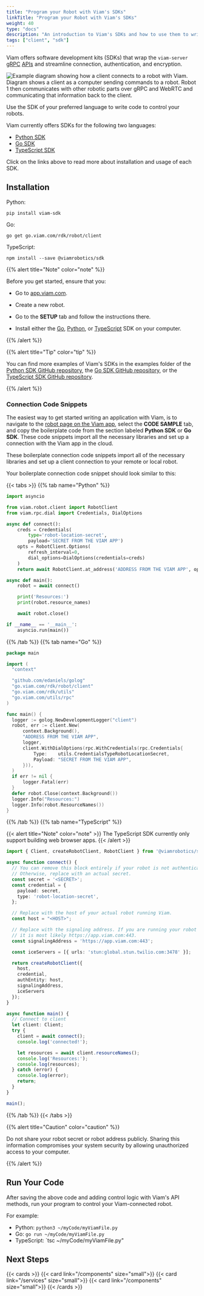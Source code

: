 ```yaml
---
title: "Program your Robot with Viam's SDKs"
linkTitle: "Program your Robot with Viam's SDKs"
weight: 40
type: "docs"
description: "An introduction to Viam's SDKs and how to use them to write code to access and control your robot."
tags: ["client", "sdk"]
---
```


Viam offers software development kits (SDKs) that wrap the `viam-server` [gRPC](https://grpc.io/) [APIs](https://github.com/viamrobotics/api) and streamline connection, authentication, and encryption.

<img src="../img/SDK-as-client/image1.png" alt="Example diagram showing how a client connects to a robot with Viam. Diagram shows a client as a computer sending commands to a robot. Robot 1 then communicates with other robotic parts over gRPC and WebRTC and communicating that information back to the client."><br>

Use the SDK of your preferred language to write code to control your robots.

Viam currently offers SDKs for the following two languages:

* [Python SDK](https://python.viam.dev/)
* [Go SDK](https://pkg.go.dev/go.viam.com/rdk)
* [TypeScript SDK](https://ts.viam.dev/)

Click on the links above to read more about installation and usage of each SDK.

## Installation

Python:

```shell
pip install viam-sdk
```

Go:

``` shell
go get go.viam.com/rdk/robot/client
```

TypeScript:

``` shell
npm install --save @viamrobotics/sdk
```

{{% alert title="Note" color="note" %}}

Before you get started, ensure that you:

* Go to [app.viam.com](https://app.viam.com/).

* Create a new robot.

* Go to the **SETUP** tab and follow the instructions there.

- Install either the [Go](https://pkg.go.dev/go.viam.com/rdk), [Python](https://python.viam.dev/), or [TypeScript](https://ts.viam.dev/) SDK on your computer.

{{% /alert %}}

{{% alert title="Tip" color="tip" %}}

You can find more examples of Viam's SDKs in the <file>examples</file> folder of the [Python SDK GitHub repository](https://github.com/viamrobotics/viam-python-sdk/tree/main/examples/server/v1), the [Go SDK GitHub repository](https://github.com/viamrobotics/rdk/tree/main/examples), or the [TypeScript SDK GitHub repository](https://github.com/viamrobotics/viam-typescript-sdk/tree/main/examples).

{{% /alert %}}

### Connection Code Snippets

The easiest way to get started writing an application with Viam, is to navigate to the [robot page on the Viam app](https://app.viam.com/robots), select the **CODE SAMPLE** tab, and copy the boilerplate code from the section labeled **Python SDK** or **Go SDK**.
These code snippets import all the necessary libraries and set up a connection with the Viam app in the cloud.

These boilerplate connection code snippets import all of the necessary libraries and set up a client connection to your remote or local robot.

Your boilerplate connection code snippet should look similar to this:

{{< tabs >}}
{{% tab name="Python" %}}

```python {class="line-numbers linkable-line-numbers"}
import asyncio

from viam.robot.client import RobotClient
from viam.rpc.dial import Credentials, DialOptions

async def connect():
    creds = Credentials(
        type='robot-location-secret',
        payload='SECRET FROM THE VIAM APP')
    opts = RobotClient.Options(
        refresh_interval=0,
        dial_options=DialOptions(credentials=creds)
    )
    return await RobotClient.at_address('ADDRESS FROM THE VIAM APP', opts)

async def main():
    robot = await connect()

    print('Resources:')
    print(robot.resource_names)

    await robot.close()

if __name__ == '__main__':
    asyncio.run(main())
```

{{% /tab %}}
{{% tab name="Go" %}}

```go {class="line-numbers linkable-line-numbers"}
package main

import (
  "context"

  "github.com/edaniels/golog"
  "go.viam.com/rdk/robot/client"
  "go.viam.com/rdk/utils"
  "go.viam.com/utils/rpc"
)

func main() {
  logger := golog.NewDevelopmentLogger("client")
  robot, err := client.New(
      context.Background(),
      "ADDRESS FROM THE VIAM APP",
      logger,
      client.WithDialOptions(rpc.WithCredentials(rpc.Credentials{
          Type:    utils.CredentialsTypeRobotLocationSecret,
          Payload: "SECRET FROM THE VIAM APP",
      })),
  )
  if err != nil {
      logger.Fatal(err)
  }
  defer robot.Close(context.Background())
  logger.Info("Resources:")
  logger.Info(robot.ResourceNames())
}
```

{{% /tab %}}
{{% tab name="TypeScript" %}}

{{< alert title="Note" color="note" >}}
The TypeScript SDK currently only support building web browser apps.
{{< /alert >}}

```ts {class="line-numbers linkable-line-numbers"}
import { Client, createRobotClient, RobotClient } from '@viamrobotics/sdk';

async function connect() {
  // You can remove this block entirely if your robot is not authenticated.
  // Otherwise, replace with an actual secret.
  const secret = '<SECRET>';
  const credential = {
    payload: secret,
    type: 'robot-location-secret',
  };

  // Replace with the host of your actual robot running Viam.
  const host = "<HOST>";

  // Replace with the signaling address. If you are running your robot on Viam,
  // it is most likely https://app.viam.com:443.
  const signalingAddress = 'https://app.viam.com:443';

  const iceServers = [{ urls: 'stun:global.stun.twilio.com:3478' }];

  return createRobotClient({
    host,
    credential,
    authEntity: host,
    signalingAddress,
    iceServers
  });
}

async function main() {
  // Connect to client
  let client: Client;
  try {
    client = await connect();
    console.log('connected!');

    let resources = await client.resourceNames();
    console.log('Resources:');
    console.log(resources);
  } catch (error) {
    console.log(error);
    return;
  }
}

main();
```

{{% /tab %}}
{{< /tabs >}}

{{% alert title="Caution" color="caution" %}}

Do not share your robot secret or robot address publicly.
Sharing this information compromises your system security by allowing unauthorized access to your computer.

{{% /alert %}}

## Run Your Code

After saving the above code and adding control logic with Viam's API methods, run your program to control your Viam-connected robot.

For example:

* Python: `python3 ~/myCode/myViamFile.py`
* Go: `go run ~/myCode/myViamFile.py`
* TypeScript: `tsc ~/myCode/myViamFile.py"

## Next Steps

{{< cards >}}
  {{< card link="/components" size="small">}}
  {{< card link="/services" size="small">}}
  {{< card link="/components" size="small">}}
{{< /cards >}}
